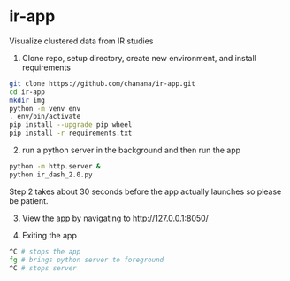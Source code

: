 # ir-app

Visualize clustered data from IR studies

1. Clone repo, setup directory, create new environment, and install requirements
```bash
git clone https://github.com/chanana/ir-app.git
cd ir-app
mkdir img
python -m venv env
. env/bin/activate
pip install --upgrade pip wheel
pip install -r requirements.txt
```

2. run a python server in the background and then run the app
```bash
python -m http.server &
python ir_dash_2.0.py
```

Step 2 takes about 30 seconds before the app actually launches so please be patient.

3. View the app by navigating to http://127.0.0.1:8050/

4. Exiting the app 
```bash
^C # stops the app
fg # brings python server to foreground
^C # stops server
```